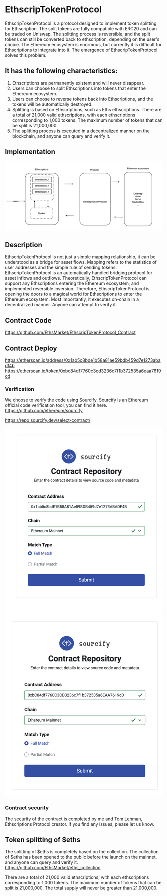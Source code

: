 # EthscripTokenProtocol 

EthscripTokenProtocol is a protocol designed to implement token splitting for Ethscription. 
The split tokens are fully compatible with ERC20 and can be traded on Uniswap. 
The splitting process is reversible, and the split tokens can still be converted back to ethscription, depending on the user's choice. 
The Ethereum ecosystem is enormous, but currently it is difficult for Ethscriptions to integrate into it. The emergence of EthscripTokenProtocol solves this problem. 

## It has the following characteristics: 
1. Ethscriptions are permanently existent and will never disappear. 
2. Users can choose to split Ethscriptions into tokens that enter the Ethereum ecosystem. 
3. Users can choose to reverse tokens back into Ethscriptions, and the tokens will be automatically destroyed. 
4. Splitting is based on Ethscriptions, such as Eths ethscriptions. There are a total of 21,000 valid ethscriptions, with each ethscriptions corresponding to 1,000 tokens. The maximum number of tokens that can be split is 21,000,000. 
5. The splitting process is executed in a decentralized manner on the blockchain, and anyone can query and verify it. 

## Implementation 
![EthscripTokenProtocol](./images/s_1.png "EthscripTokenProtocol") 

## Description 
EthscripTokenProtocol is not just a simple mapping relationship, it can be understood as a bridge for asset flows. Mapping refers to the statistics of user addresses and the simple rule of sending tokens. 
EthscripTokenProtocol is an automatically handled bridging protocol for asset inflows and outflows. Theoretically, EthscripTokenProtocol can support any Ethscriptions entering the Ethereum ecosystem, and implemented reversible inversion. Therefore, EthscripTokenProtocol is opening the doors to a magical world for Ethscriptions to enter the Ethereum ecosystem. Most importantly, it executes on-chain in a decentralized manner. Anyone can attempt to verify it. 


## Contract Code 
https://github.com/EthsMarket/EthscripTokenProtocol_Contract 


## Contract Deploy 
https://etherscan.io/address/0x1ab5c8bde1b58a81ae59bdb459d7e1273abadf4b 
https://etherscan.io/token/0xbc84df7760c3cd3236c7f1b372535a6eaa7619cd 

### Verification 
We choose to verify the code using Sourcify. 
Sourcify is an Ethereum official code verification tool, you can find it here. 
https://github.com/ethereum/sourcify 

https://repo.sourcify.dev/select-contract/ 

![EthscripTokenProtocol](./images/s_2.png "EthscripTokenProtocol") 
![EthscripTokenProtocol](./images/s_3.png "EthscripTokenProtocol") 

### Contract security 
The security of the contract is completed by me and Tom Lehman, Ethscriptions Protocol creator. If you find any issues, please let us know. 


## Token splitting of $eths
The splitting of $eths is completely based on the collection. The collection of $eths has been opened to the public before the launch on the mainnet, and anyone can query and verify it. 
https://github.com/EthsMarket/eths_collection 
 
There are a total of 21,000 valid ethscriptions, with each ethscriptions corresponding to 1,000 tokens. The maximum number of tokens that can be split is 21,000,000. 
The total supply will never be greater than 21,000,000.
